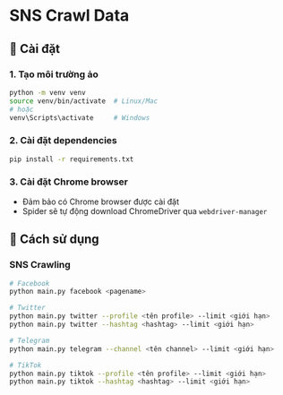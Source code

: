 # SNS Crawl Data

## 🚀 Cài đặt

### 1. Tạo môi trường ảo

```bash
python -m venv venv
source venv/bin/activate  # Linux/Mac
# hoặc
venv\Scripts\activate     # Windows
```

### 2. Cài đặt dependencies

```bash
pip install -r requirements.txt
```

### 3. Cài đặt Chrome browser

- Đảm bảo có Chrome browser được cài đặt
- Spider sẽ tự động download ChromeDriver qua `webdriver-manager`

## 📖 Cách sử dụng

### SNS Crawling

```bash
# Facebook
python main.py facebook <pagename>

# Twitter
python main.py twitter --profile <tên profile> --limit <giới hạn>
python main.py twitter --hashtag <hashtag> --limit <giới hạn>

# Telegram
python main.py telegram --channel <tên channel> --limit <giới hạn>

# TikTok
python main.py tiktok --profile <tên profile> --limit <giới hạn>
python main.py tiktok --hashtag <hashtag> --limit <giới hạn>
```
